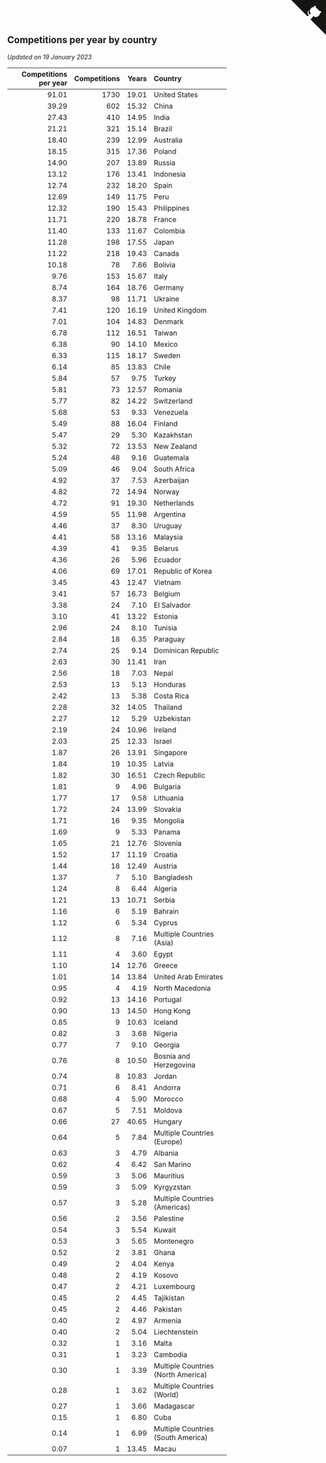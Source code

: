 ## Competitions per year by country

*Updated on 19 January 2023*

| Competitions per year | Competitions | Years | Country |
| ---: | ---: | ---: | :--- |
| 91.01 | 1730 | 19.01 | United States |
| 39.29 | 602 | 15.32 | China |
| 27.43 | 410 | 14.95 | India |
| 21.21 | 321 | 15.14 | Brazil |
| 18.40 | 239 | 12.99 | Australia |
| 18.15 | 315 | 17.36 | Poland |
| 14.90 | 207 | 13.89 | Russia |
| 13.12 | 176 | 13.41 | Indonesia |
| 12.74 | 232 | 18.20 | Spain |
| 12.69 | 149 | 11.75 | Peru |
| 12.32 | 190 | 15.43 | Philippines |
| 11.71 | 220 | 18.78 | France |
| 11.40 | 133 | 11.67 | Colombia |
| 11.28 | 198 | 17.55 | Japan |
| 11.22 | 218 | 19.43 | Canada |
| 10.18 | 78 | 7.66 | Bolivia |
| 9.76 | 153 | 15.67 | Italy |
| 8.74 | 164 | 18.76 | Germany |
| 8.37 | 98 | 11.71 | Ukraine |
| 7.41 | 120 | 16.19 | United Kingdom |
| 7.01 | 104 | 14.83 | Denmark |
| 6.78 | 112 | 16.51 | Taiwan |
| 6.38 | 90 | 14.10 | Mexico |
| 6.33 | 115 | 18.17 | Sweden |
| 6.14 | 85 | 13.83 | Chile |
| 5.84 | 57 | 9.75 | Turkey |
| 5.81 | 73 | 12.57 | Romania |
| 5.77 | 82 | 14.22 | Switzerland |
| 5.68 | 53 | 9.33 | Venezuela |
| 5.49 | 88 | 16.04 | Finland |
| 5.47 | 29 | 5.30 | Kazakhstan |
| 5.32 | 72 | 13.53 | New Zealand |
| 5.24 | 48 | 9.16 | Guatemala |
| 5.09 | 46 | 9.04 | South Africa |
| 4.92 | 37 | 7.53 | Azerbaijan |
| 4.82 | 72 | 14.94 | Norway |
| 4.72 | 91 | 19.30 | Netherlands |
| 4.59 | 55 | 11.98 | Argentina |
| 4.46 | 37 | 8.30 | Uruguay |
| 4.41 | 58 | 13.16 | Malaysia |
| 4.39 | 41 | 9.35 | Belarus |
| 4.36 | 26 | 5.96 | Ecuador |
| 4.06 | 69 | 17.01 | Republic of Korea |
| 3.45 | 43 | 12.47 | Vietnam |
| 3.41 | 57 | 16.73 | Belgium |
| 3.38 | 24 | 7.10 | El Salvador |
| 3.10 | 41 | 13.22 | Estonia |
| 2.96 | 24 | 8.10 | Tunisia |
| 2.84 | 18 | 6.35 | Paraguay |
| 2.74 | 25 | 9.14 | Dominican Republic |
| 2.63 | 30 | 11.41 | Iran |
| 2.56 | 18 | 7.03 | Nepal |
| 2.53 | 13 | 5.13 | Honduras |
| 2.42 | 13 | 5.38 | Costa Rica |
| 2.28 | 32 | 14.05 | Thailand |
| 2.27 | 12 | 5.29 | Uzbekistan |
| 2.19 | 24 | 10.96 | Ireland |
| 2.03 | 25 | 12.33 | Israel |
| 1.87 | 26 | 13.91 | Singapore |
| 1.84 | 19 | 10.35 | Latvia |
| 1.82 | 30 | 16.51 | Czech Republic |
| 1.81 | 9 | 4.96 | Bulgaria |
| 1.77 | 17 | 9.58 | Lithuania |
| 1.72 | 24 | 13.99 | Slovakia |
| 1.71 | 16 | 9.35 | Mongolia |
| 1.69 | 9 | 5.33 | Panama |
| 1.65 | 21 | 12.76 | Slovenia |
| 1.52 | 17 | 11.19 | Croatia |
| 1.44 | 18 | 12.49 | Austria |
| 1.37 | 7 | 5.10 | Bangladesh |
| 1.24 | 8 | 6.44 | Algeria |
| 1.21 | 13 | 10.71 | Serbia |
| 1.16 | 6 | 5.19 | Bahrain |
| 1.12 | 6 | 5.34 | Cyprus |
| 1.12 | 8 | 7.16 | Multiple Countries (Asia) |
| 1.11 | 4 | 3.60 | Egypt |
| 1.10 | 14 | 12.76 | Greece |
| 1.01 | 14 | 13.84 | United Arab Emirates |
| 0.95 | 4 | 4.19 | North Macedonia |
| 0.92 | 13 | 14.16 | Portugal |
| 0.90 | 13 | 14.50 | Hong Kong |
| 0.85 | 9 | 10.63 | Iceland |
| 0.82 | 3 | 3.68 | Nigeria |
| 0.77 | 7 | 9.10 | Georgia |
| 0.76 | 8 | 10.50 | Bosnia and Herzegovina |
| 0.74 | 8 | 10.83 | Jordan |
| 0.71 | 6 | 8.41 | Andorra |
| 0.68 | 4 | 5.90 | Morocco |
| 0.67 | 5 | 7.51 | Moldova |
| 0.66 | 27 | 40.65 | Hungary |
| 0.64 | 5 | 7.84 | Multiple Countries (Europe) |
| 0.63 | 3 | 4.79 | Albania |
| 0.62 | 4 | 6.42 | San Marino |
| 0.59 | 3 | 5.06 | Mauritius |
| 0.59 | 3 | 5.09 | Kyrgyzstan |
| 0.57 | 3 | 5.28 | Multiple Countries (Americas) |
| 0.56 | 2 | 3.56 | Palestine |
| 0.54 | 3 | 5.54 | Kuwait |
| 0.53 | 3 | 5.65 | Montenegro |
| 0.52 | 2 | 3.81 | Ghana |
| 0.49 | 2 | 4.04 | Kenya |
| 0.48 | 2 | 4.19 | Kosovo |
| 0.47 | 2 | 4.21 | Luxembourg |
| 0.45 | 2 | 4.45 | Tajikistan |
| 0.45 | 2 | 4.46 | Pakistan |
| 0.40 | 2 | 4.97 | Armenia |
| 0.40 | 2 | 5.04 | Liechtenstein |
| 0.32 | 1 | 3.16 | Malta |
| 0.31 | 1 | 3.23 | Cambodia |
| 0.30 | 1 | 3.39 | Multiple Countries (North America) |
| 0.28 | 1 | 3.62 | Multiple Countries (World) |
| 0.27 | 1 | 3.66 | Madagascar |
| 0.15 | 1 | 6.80 | Cuba |
| 0.14 | 1 | 6.99 | Multiple Countries (South America) |
| 0.07 | 1 | 13.45 | Macau |


<a href="https://github.com/JustinTimeCuber/wca_statistics" class="github-corner" aria-label="View source on Github"><svg width="80" height="80" viewBox="0 0 250 250" style="fill:#151513; color:#fff; position: absolute; top: 0; border: 0; right: 0;" aria-hidden="true"><path d="M0,0 L115,115 L130,115 L142,142 L250,250 L250,0 Z"></path><path d="M128.3,109.0 C113.8,99.7 119.0,89.6 119.0,89.6 C122.0,82.7 120.5,78.6 120.5,78.6 C119.2,72.0 123.4,76.3 123.4,76.3 C127.3,80.9 125.5,87.3 125.5,87.3 C122.9,97.6 130.6,101.9 134.4,103.2" fill="currentColor" style="transform-origin: 130px 106px;" class="octo-arm"></path><path d="M115.0,115.0 C114.9,115.1 118.7,116.5 119.8,115.4 L133.7,101.6 C136.9,99.2 139.9,98.4 142.2,98.6 C133.8,88.0 127.5,74.4 143.8,58.0 C148.5,53.4 154.0,51.2 159.7,51.0 C160.3,49.4 163.2,43.6 171.4,40.1 C171.4,40.1 176.1,42.5 178.8,56.2 C183.1,58.6 187.2,61.8 190.9,65.4 C194.5,69.0 197.7,73.2 200.1,77.6 C213.8,80.2 216.3,84.9 216.3,84.9 C212.7,93.1 206.9,96.0 205.4,96.6 C205.1,102.4 203.0,107.8 198.3,112.5 C181.9,128.9 168.3,122.5 157.7,114.1 C157.9,116.9 156.7,120.9 152.7,124.9 L141.0,136.5 C139.8,137.7 141.6,141.9 141.8,141.8 Z" fill="currentColor" class="octo-body"></path></svg></a><style>.github-corner:hover .octo-arm{animation:octocat-wave 560ms ease-in-out}@keyframes octocat-wave{0%,100%{transform:rotate(0)}20%,60%{transform:rotate(-25deg)}40%,80%{transform:rotate(10deg)}}@media (max-width:500px){.github-corner:hover .octo-arm{animation:none}.github-corner .octo-arm{animation:octocat-wave 560ms ease-in-out}}</style>
